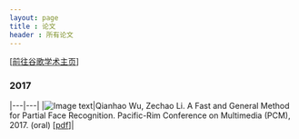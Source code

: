 ```yaml
---
layout: page
title : 论文
header : 所有论文
---
```

[<a href='https://scholar.google.com/citations?hl=zh-CN&view_op=list_works&gmla=AJsN-F72GAouxsqHZy6VUO6wTkEHOtExEs8y7ekExKa8_e2Z2xWYv30hmRYPhq14Mione6Ilv-dJE-vCcuqrY8GeMYzK7xX4oNiQ97zvTMHSHZwTorxHJxQ&user=xc4cV7IAAAAJ'>前往谷歌学术主页</a>]

### 2017
|---|---|
|![Image text](https://raw.githubusercontent.com/wqhIris/wqhIris.github.io/master/images/avatar.jpg)|Qianhao Wu, Zechao Li. A Fast and General Method for Partial Face Recognition. Pacific-Rim Conference on Multimedia (PCM), 2017. (oral)
[<a href='https://link.springer.com/chapter/10.1007%2F978-3-319-77380-3_21'>pdf</a>]|

